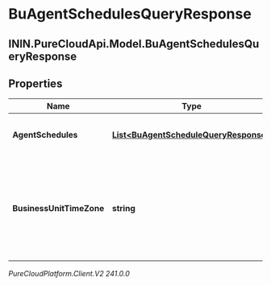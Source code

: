 # BuAgentSchedulesQueryResponse

## ININ.PureCloudApi.Model.BuAgentSchedulesQueryResponse

## Properties

|Name | Type | Description | Notes|
|------------ | ------------- | ------------- | -------------|
| **AgentSchedules** | [**List&lt;BuAgentScheduleQueryResponse&gt;**](BuAgentScheduleQueryResponse) | The requested agent schedules | [optional] |
| **BusinessUnitTimeZone** | **string** | The time zone configured for the business unit to which these schedules apply | [optional] |



_PureCloudPlatform.Client.V2 241.0.0_
